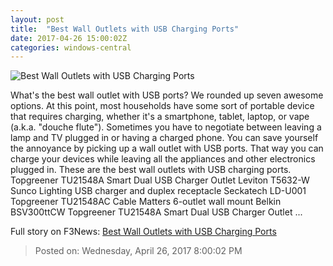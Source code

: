 ```yaml
---
layout: post
title:  "Best Wall Outlets with USB Charging Ports"
date: 2017-04-26 15:00:02Z
categories: windows-central
---
```


![Best Wall Outlets with USB Charging Ports](https://www.imore.com/sites/imore.com/files/styles/larger/public/field/image/2017/04/topgreener-usb-a-outlet-01.jpg?itok=Lqp7L1W-)

What's the best wall outlet with USB ports? We rounded up seven awesome options. At this point, most households have some sort of portable device that requires charging, whether it's a smartphone, tablet, laptop, or vape (a.k.a. "douche flute"). Sometimes you have to negotiate between leaving a lamp and TV plugged in or having a charged phone. You can save yourself the annoyance by picking up a wall outlet with USB ports. That way you can charge your devices while leaving all the appliances and other electronics plugged in. These are the best wall outlets with USB charging ports. Topgreener TU21548A Smart Dual USB Charger Outlet Leviton T5632-W Sunco Lighting USB charger and duplex receptacle Seckatech LD-U001 Topgreener TU21548AC Cable Matters 6-outlet wall mount Belkin BSV300ttCW Topgreener TU21548A Smart Dual USB Charger Outlet ...


Full story on F3News: [Best Wall Outlets with USB Charging Ports](http://www.f3nws.com/n/WcSVnC)

> Posted on: Wednesday, April 26, 2017 8:00:02 PM
